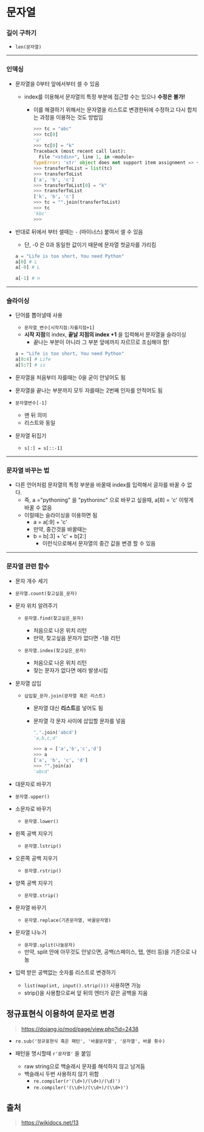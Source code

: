 # 문자열

### 길이 구하기

- `len(문자열)`

---

### 인덱싱

- 문자열을 0부터 앞에서부터 셀 수 있음

  - index를 이용해서 문자열의 특정 부분에 접근할 수는 있으나 **수정은 불가!**

    - 이를 해결하기 위해서는 문자열을 리스트로 변경한뒤에 수정하고 다시 합치는 과정을 이용하는 것도 방법임

      ```python
      >>> tc = "abc"
      >>> tc[0]
      'a'
      >>> tc[0] = "k"
      Traceback (most recent call last):
        File "<stdin>", line 1, in <module>
      TypeError: 'str' object does not support item assignment => 수정 불가
      >>> transferToList = list(tc)
      >>> transferToList
      ['a', 'b', 'c']
      >>> transferToList[0] = "k"
      >>> transferToList
      ['k', 'b', 'c']
      >>> tc = "".join(transferToList)
      >>> tc
      'kbc'
      >>> 
      ```

      

- 반대로 뒤에서 부터 셀때는 `-` (마이너스) 붙여서 셀 수 있음

  - 단, -0 은 0과 동일한 값이기 때문에 문자열 첫글자를 가리킴

  ```python
  a = "Life is too short, You need Python"
  a[0] # L
  a[-0] # L
  
  a[-1] # n
  ```

---

### 슬라이싱

- 단어를 뽑아낼때 사용

  - `문자열_변수[시작지점:자를지점+1]`
  - **시작 지점**의 index, **끝날 지점의 index +1** 을 입력해서 문자열을 슬라이싱
    - 끝나는 부분이 아니라 그 부분 앞에까지 자르므로 조심해야 함!

  ```python
  a = "Life is too short, You need Python"
  a[0:4] # Life
  a[5:7] # is
  ```

- 문자열을 처음부터 자를때는 0을 굳이 안넣어도 됨

- 문자열을 끝나는 부분까지 모두 자를때는 2번째 인자를 안적어도 됨

- `문자열변수[-1]` 

  - 맨 뒤 의미
  - 리스트와 동일
  
- 문자열 뒤집기

  - `s[:] = s[::-1]`

---

### 문자열 바꾸는 법

- 다른 언어처럼 문자열의 특정 부분을 바꿀때 index를 입력해서 글자를 바꿀 수 없다.
  - 즉, a ="pythoning" 을 "pythoninc" 으로 바꾸고 싶을때, a[8] = 'c' 이렇게 바꿀 수 없음
  - 이럴때는 슬라이싱을 이용하면 됨
    - a = a[:9] + 'c'
    - 만약, 중간것을 바꿀때는
    - b = b[:3] + 'c' + b[2:] 
      - 이런식으로해서 문자열의 중간 값을 변경 할 수 있음

---

### 문자열 관련 함수

- 문자 개수 세기
  
- `문자열.count(찾고싶음_문자)`
  
- 문자 위치 알려주기

  - `문자열.find(찾고싶은_문자)`
    - 처음으로 나온 위치 리턴
    - 만약, 찾고싶음 문자가 없다면 -1을 리턴

  - `문자열.index(찾고싶은_문자)`
    - 처음으로 나온 위치 리턴
    - 찾는 문자가 없다면 에러 발생시킴

- 문자열 삽입

  - `삽입할_문자.join(문자열 혹은 리스트)`

    - 문자열 대신 **리스트**를 넣어도 됨

    - 문자열 각 문자 사이에 삽입할 문자를 넣음
    
      ```python
      ",".join('abcd')
      'a,b,c,d'
      
      >>> a = ['a','b','c','d']
      >>> a
      ['a', 'b', 'c', 'd']
      >>> "".join(a)
      'abcd'
      ```

- 대문자로 바꾸기
  
- `문자열.upper()`
  
- 소문자로 바꾸기
  
  - `문자열.lower()`
  
- 왼쪽 공백 지우기
  
  - `문자열.lstrip()`
  
- 오른쪽 공백 지우기
  
  - `문자열.rstrip()`
  
- 양쪽 공백 지우기
  
  - `문자열.strip()`
  
- 문자열 바꾸기
  
  - `문자열.replace(기존문자열, 바꿀문자열)`
  
- 문자열 나누기
  - `문자열.split(나눌문자)`
  - 만약, split 안에 아무것도 안넣으면, 공백(스페이스, 탭, 엔터 등)을 기준으로 나눔
  
- 입력 받은 공백없는 숫자를 리스트로 변경하기

  -  `list(map(int, input().strip()))` 사용하면 가능
  - strip()을 사용함으로써 앞 뒤의 엔터가 같은 공백을 지움
  
  

## 정규표현식 이용하여 문자로 변경

> https://dojang.io/mod/page/view.php?id=2438

- `re.sub('정규표현식 혹은 패턴', '바꿀문자열', '문자열', 바꿀 횟수)`

- 패턴을 명시할때 `r'문자열'` 을 붙임
  - raw string으로 백슬래시 문자를 해석하지 않고 남겨둠
  - 백슬래시 두번 사용하지 않기 위함
    - `re.compiler(r'(\d+)/(\d+)/(\d)')`
    - `re.compiler('(\\d+)/(\\d+)/(\\d+)')`



## 출처

> https://wikidocs.net/13